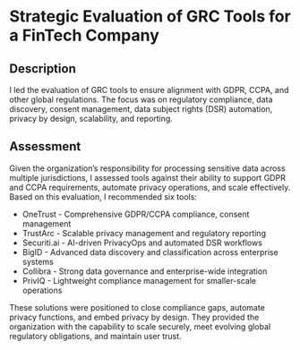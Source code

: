<h1>Strategic Evaluation of GRC Tools for a FinTech Company</h1>

<h2>Description</h2>
I led the evaluation of GRC tools to ensure alignment with GDPR, CCPA, and other global regulations. The focus was on regulatory compliance, data discovery, consent management, data subject rights (DSR) automation, privacy by design, scalability, and reporting.

<h2>Assessment</h2>

Given the organization’s responsibility for processing sensitive data across multiple jurisdictions, I assessed tools against their ability to support GDPR and CCPA requirements, automate privacy operations, and scale effectively.<br>
Based on this evaluation, I recommended six tools:<br> 
- OneTrust - Comprehensive GDPR/CCPA compliance, consent management<br>
- TrustArc - Scalable privacy management and regulatory reporting<br>
- Securiti.ai - AI-driven PrivacyOps and automated DSR workflows<br>
- BigID - Advanced data discovery and classification across enterprise systems<br> 
- Collibra - Strong data governance and enterprise-wide integration<br>
- PrivIQ - Lightweight compliance management for smaller-scale operations<br>

These solutions were positioned to close compliance gaps, automate privacy functions, and embed privacy by design. They provided the organization with the capability to scale securely, meet evolving global regulatory obligations, and maintain user trust.




<!--
 ```diff
- text in red
+ text in green
! text in orange
# text in gray
@@ text in purple (and bold)@@
```
--!>
